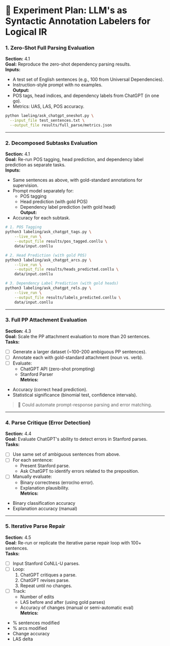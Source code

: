 # 🧪 Experiment Plan: LLM's as Syntactic Annotation Labelers for Logical IR


### 1. **Zero-Shot Full Parsing Evaluation**
**Section:** 4.1  
**Goal:** Reproduce the zero-shot dependency parsing results.  
**Inputs:**
- A test set of English sentences (e.g., 100 from Universal Dependencies).
- Instruction-style prompt with no examples.  
**Output:**
- POS tags, head indices, and dependency labels from ChatGPT (in one go).
- Metrics: UAS, LAS, POS accuracy.


```bash
python laeling/ask_chatgpt_oneshot.py \
  --input_file test_sentences.txt \
  --output_file results/full_parse/metrics.json
```

---

### 2. **Decomposed Subtasks Evaluation**
**Section:** 4.1  
**Goal:** Re-run POS tagging, head prediction, and dependency label prediction as separate tasks.  
**Inputs:**
- Same sentences as above, with gold-standard annotations for supervision.
- Prompt model separately for:
  - POS tagging
  - Head prediction (with gold POS)
  - Dependency label prediction (with gold head)  
**Output:**
- Accuracy for each subtask.

```bash
# 1. POS Tagging
python3 labeling/ask_chatgpt_tags.py \
    --live_run \
    --output_file results/pos_tagged.conllu \
    data/input.conllu

# 2. Head Prediction (with gold POS)
python3 labeling/ask_chatgpt_arcs.py \
    --live_run \
    --output_file results/heads_predicted.conllu \
    data/input.conllu

# 3. Dependency Label Prediction (with gold heads)
python3 labeling/ask_chatgpt_rels.py \
    --live_run \
    --output_file results/labels_predicted.conllu \
    data/input.conllu
```

---

### 3. **Full PP Attachment Evaluation**
**Section:** 4.3  
**Goal:** Scale the PP attachment evaluation to more than 20 sentences.  
**Tasks:**
- [ ] Generate a larger dataset (~100–200 ambiguous PP sentences).
- [ ] Annotate each with gold-standard attachment (noun vs. verb).
- [ ] Evaluate:
  - ChatGPT API (zero-shot prompting)
  - Stanford Parser  
**Metrics:**
- Accuracy (correct head prediction).
- Statistical significance (binomial test, confidence intervals).

> 📝 Could automate prompt-response parsing and error matching.

---

### 4. **Parse Critique (Error Detection)**
**Section:** 4.4  
**Goal:** Evaluate ChatGPT's ability to detect errors in Stanford parses.  
**Tasks:**
- [ ] Use same set of ambiguous sentences from above.
- [ ] For each sentence:
  - Present Stanford parse.
  - Ask ChatGPT to identify errors related to the preposition.
- [ ] Manually evaluate:
  - Binary correctness (error/no error).
  - Explanation plausibility.  
**Metrics:**
- Binary classification accuracy
- Explanation accuracy (manual)

---

### 5. **Iterative Parse Repair**
**Section:** 4.5  
**Goal:** Re-run or replicate the iterative parse repair loop with 100+ sentences.  
**Tasks:**
- [ ] Input Stanford CoNLL-U parses.
- [ ] Loop:
  1. ChatGPT critiques a parse.
  2. ChatGPT revises parse.
  3. Repeat until no changes.
- [ ] Track:
  - Number of edits
  - LAS before and after (using gold parses)
  - Accuracy of changes (manual or semi-automatic eval)  
**Metrics:**
- % sentences modified
- % arcs modified
- Change accuracy
- LAS delta

